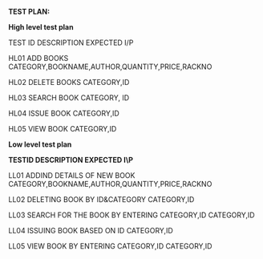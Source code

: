 **TEST PLAN:**


**High level test plan**


TEST ID	DESCRIPTION	EXPECTED I/P

HL01	ADD BOOKS	CATEGORY,BOOKNAME,AUTHOR,QUANTITY,PRICE,RACKNO

HL02	DELETE BOOKS	CATEGORY,ID

HL03	SEARCH BOOK	CATEGORY, ID

HL04	ISSUE BOOK	CATEGORY,ID

HL05	VIEW BOOK	CATEGORY,ID


**Low level test plan**


**TESTID	DESCRIPTION	EXPECTED I\P**

LL01	ADDIND DETAILS OF NEW BOOK	CATEGORY,BOOKNAME,AUTHOR,QUANTITY,PRICE,RACKNO

LL02	DELETING BOOK BY ID&CATEGORY	CATEGORY,ID

LL03	SEARCH FOR THE BOOK BY ENTERING CATEGORY,ID	CATEGORY,ID

LL04	ISSUING BOOK BASED ON ID	CATEGORY,ID

LL05	VIEW BOOK BY ENTERING CATEGORY,ID	CATEGORY,ID
